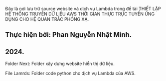 Đây là nơi lưu trữ source website và dịch vụ Lambda trong đề tài THIẾT LẬP HỆ THỐNG TRUYỀN DỮ LIỆU AWS THỜI GIAN THỰC TRỰC TUYẾN ỨNG DỤNG CHO HỆ QUAN TRẮC PHÓNG XẠ.

## Thực hiện bởi: Phan Nguyễn Nhật Minh.
## 2024.
Folder Next: Folder xây dựng website hiển thị dữ liệu.

File Lamrds: Folder code python cho dịch vụ Lambda của AWS.
